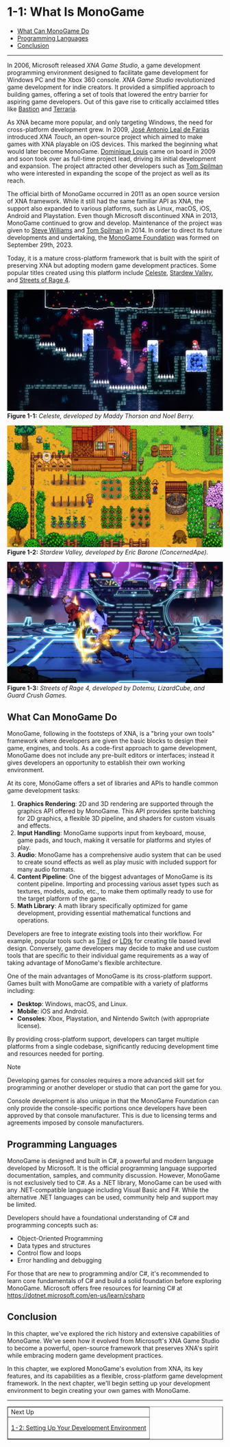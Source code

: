 # 1-1: What Is MonoGame

- [What Can MonoGame Do](#what-can-monogame-do)
- [Programming Languages](#programming-languages)
- [Conclusion](#conclusion)

---

In 2006, Microsoft released *XNA Game Studio*, a game development programming environment designed to facilitate game development for Windows PC and the Xbox 360 console.  *XNA Game Studio* revolutionized game development for indie creators.  It provided a simplified approach to building games, offering a set of tools that lowered the entry barrier for aspiring game developers.  Out of this gave rise to critically acclaimed titles like [Bastion](https://www.supergiantgames.com/games/bastion/) and [Terraria](https://terraria.org/).  

As XNA became more popular, and only targeting Windows, the need for cross-platform development grew. In 2009, [José Antonio Leal de Farias](https://github.com/jalf) introduced *XNA Touch*, an open-source project which aimed to make games with XNA playable on iOS devices. This marked the beginning what would later become MonoGame. [Dominique Louis](https://github.com/CartBlanche) came on board in 2009 and soon took over as full-time project lead, driving its initial development and expansion. The project attracted other developers such as [Tom Spilman](https://github.com/tomspilman) who were interested in expanding the scope of the project as well as its reach.

The official birth of MonoGame occurred in 2011 as an open source version of XNA framework. While it still had the same familiar API as XNA, the support also expanded to various platforms, such as Linux, macOS, iOS, Android and Playstation. Even though Microsoft discontinued XNA in 2013, MonoGame continued to grow and develop. Maintenance of the project was given to [Steve Williams](https://github.com/KonajuGames) and [Tom Spilman](https://github.com/tomspilman) in 2014. In order to direct its future developments and undertaking, the [MonoGame Foundation](https://monogame.net/about/) was formed on September 29th, 2023. 

Today, it is a mature cross-platform framework that is built with the spirit of preserving XNA but adopting modern game development practices. Some popular titles created using this platform include [Celeste](https://store.steampowered.com/app/504230/Celeste/), [Stardew Valley](https://store.steampowered.com/app/413150/Stardew_Valley/), and [Streets of Rage 4](https://store.steampowered.com/app/985890/Streets_of_Rage_4/).


![celeste-screenshot](./images/01-01/celeste.png)  
**Figure 1-1:** *Celeste, developed by Maddy Thorson and Noel Berry.*

![stardew-screenshot](./images/01-01/stardew-valley.png)  
**Figure 1-2:** *Stardew Valley, developed by Eric Barone (ConcernedApe).*

![sor4-screenshot](./images/01-01/sor4.jpg)  
**Figure 1-3:** *Streets of Rage 4, developed by Dotemu, LizardCube, and Guard Crush Games.*

## What Can MonoGame Do
MonoGame, following in the footsteps of XNA, is a "bring your own tools" framework where developers are given the basic blocks to design their game, engines, and tools.  As a code-first approach to game development, MonoGame does not include any pre-built editors or interfaces; instead it gives developers an opportunity to establish their own working environment.

At its core, MonoGame offers a set of libraries and APIs to handle common game development tasks:

1. **Graphics Rendering**: 2D and 3D rendering are supported through the graphics API offered by MonoGame.  This API provides sprite batching for 2D graphics, a flexible 3D pipeline, and shaders for custom visuals and effects.
2. **Input Handling**: MonoGame supports input from keyboard, mouse, game pads, and touch, making it versatile for platforms and styles of play.
3. **Audio**: MonoGame has a comprehensive audio system that can be used to create sound effects as well as play music with included support for many audio formats.
4. **Content Pipeline**: One of the biggest advantages of MonoGame is its content pipeline.  Importing and processing various asset types such as textures, models, audio, etc., to make them optimally ready to use for the target platform of the game.
5. **Math Library**: A math library specifically optimized for game development, providing essential mathematical functions and operations.

Developers are free to integrate existing tools into their workflow.  For example, popular tools such as [Tiled](https://www.mapeditor.org/) or [LDtk](https://ldtk.io/) for  creating tile based level design.  Conversely, game developers may decide to make and use custom tools that are specific to their individual game requirements as a way of taking advantage of MonoGame's flexible architecture.

One of the main advantages of MonoGame is its cross-platform support.  Games built with MonoGame are compatible with a variety of platforms including:

- **Desktop**: Windows, macOS, and Linux.
- **Mobile**: iOS and Android.
- **Consoles**: Xbox, Playstation, and Nintendo Switch (with appropriate license).

By providing cross-platform support, developers can target multiple platforms from a single codebase, significantly reducing development time and resources needed for porting.  


> [!NOTE]
> Developing games for consoles requires a more advanced skill set for programming or another developer or studio that can port the game for you.
>
> Console development is also unique in that the MonoGame Foundation can only provide the console-specific portions once developers have been approved by that console manufacturer. This is due to licensing terms and agreements imposed by console manufacturers.

## Programming Languages
MonoGame is designed and built in C#, a powerful and modern language developed by Microsoft.  It is the official programming language supported documentation, samples, and community discussion.  However, MonoGame is not exclusively tied to C#.  As a .NET library, MonoGame can be used with any .NET-compatible language including Visual Basic and F#.  While the alternative .NET languages can be used, community help and support may be limited.

Developers should have a foundational understanding of C# and programming concepts such as:

- Object-Oriented Programming
- Data types and structures
- Control flow and loops
- Error handling and debugging
  
For those that are new to programming and/or C#, it's recommended to learn core fundamentals of C# and build a solid foundation before exploring MonoGame.  Microsoft offers free resources for learning C# at https://dotnet.microsoft.com/en-us/learn/csharp

## Conclusion
In this chapter, we've explored the rich history and extensive capabilities of MonoGame. We've seen how it evolved from Microsoft's XNA Game Studio to become a powerful, open-source framework that preserves XNA's spirit while embracing modern game development practices. 

In this chapter, we explored MonoGame's evolution from XNA, its key features, and its capabilities as a flexible, cross-platform game development framework.  In the next chapter, we'll begin setting up your development environment to begin creating your own games with MonoGame.


---

<div align="right"><table border=1><tr><td>Next Up</td></tr><tr><td>

[1-2: Setting Up Your Development Environment](./01-02-setting-up-your-development-environment.md)  

</td></tr></table></div>
